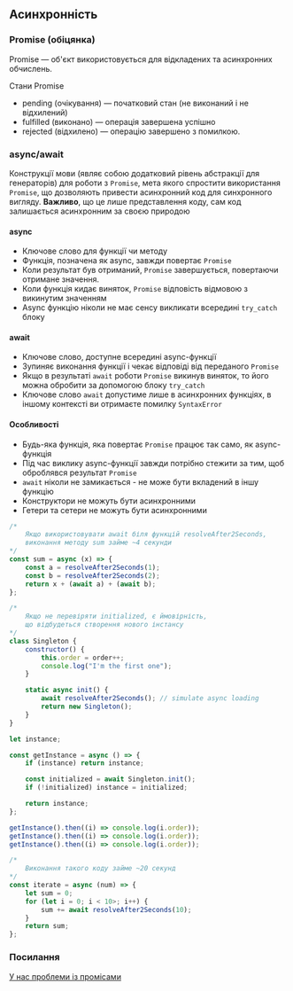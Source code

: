 ## Асинхронність

### Promise (обіцянка)

Promise — об'єкт використовується для відкладених та асинхронних обчислень.

Стани Promise

-   pending (очікування) — початковий стан (не виконаний і не відхилений)
-   fulfilled (виконано) — операція завершена успішно
-   rejected (відхилено) — операцію завершено з помилкою.

### async/await

Конструкції мови (являє собою додатковий рівень абстракції для генераторів) для роботи з `Promise`, мета якого спростити використання `Promise`, що дозволяють привести асинхронний код для синхронного вигляду. **Важливо**, що це лише представлення коду, сам код залишається асинхронним за своєю природою

#### async

-   Ключове слово для функції чи методу
-   Функція, позначена як async, завжди повертає `Promise`
-   Коли результат був отриманий, `Promise` завершується, повертаючи отримане значення.
-   Коли функція кидає виняток, `Promise` відповість відмовою з викинутим значенням
-   Async функцію ніколи не має сенсу викликати всередині `try_catch` блоку

#### await

-   Ключове слово, доступне всередині async-функції
-   Зупиняє виконання функції і чекає відповіді від переданого `Promise`
-   Якщо в результаті `await` роботи `Promise` викинув виняток, то його можна обробити за допомогою блоку `try_catch`
-   Ключове слово `await` допустиме лише в асинхронних функціях, в іншому контексті ви отримаєте помилку `SyntaxError`

#### Особливості

-   Будь-яка функція, яка повертає `Promise` працює так само, як async-функція
-   Під час виклику async-функції завжди потрібно стежити за тим, щоб оброблявся результат `Promise`
-   `await` ніколи не замикається - не може бути вкладений в іншу функцію
-   Конструктори не можуть бути асинхронними
-   Гетери та сетери не можуть бути асинхронними

```js
/*
    Якщо використовувати await біля функцій resolveAfter2Seconds,
    виконання методу sum займе ~4 секунди
*/
const sum = async (x) => {
    const a = resolveAfter2Seconds(1);
    const b = resolveAfter2Seconds(2);
    return x + (await a) + (await b);
};
```

```js
/*
    Якщо не перевіряти initialized, є ймовірність,
    що відбудеться створення нового інстансу
*/
class Singleton {
    constructor() {
        this.order = order++;
        console.log("I'm the first one");
    }

    static async init() {
        await resolveAfter2Seconds(); // simulate async loading
        return new Singleton();
    }
}

let instance;

const getInstance = async () => {
    if (instance) return instance;

    const initialized = await Singleton.init();
    if (!initialized) instance = initialized;

    return instance;
};

getInstance().then((i) => console.log(i.order));
getInstance().then((i) => console.log(i.order));
getInstance().then((i) => console.log(i.order));
```

```js
/*
    Виконання такого коду займе ~20 секунд
*/
const iterate = async (num) => {
    let sum = 0;
    for (let i = 0; i < 10>; i++) {
        sum += await resolveAfter2Seconds(10);
    }
    return sum;
};
```

### Посилання

<a href="https://habr.com/ru/company/mailru/blog/269465">У нас проблеми із промісами</a>
